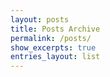 ```yaml
---
layout: posts
title: Posts Archive
permalink: /posts/
show_excerpts: true
entries_layout: list
---
```

